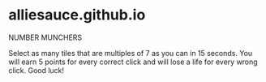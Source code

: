 # alliesauce.github.io

NUMBER MUNCHERS

Select as many tiles that are multiples of 7 as you can in 15 seconds. You will earn 5 points for every correct click and will lose a life for every wrong click. Good luck!

